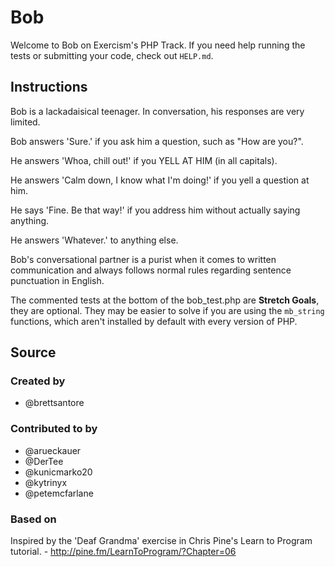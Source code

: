 # Bob

Welcome to Bob on Exercism's PHP Track.
If you need help running the tests or submitting your code, check out `HELP.md`.

## Instructions

Bob is a lackadaisical teenager. In conversation, his responses are very limited.

Bob answers 'Sure.' if you ask him a question, such as "How are you?".

He answers 'Whoa, chill out!' if you YELL AT HIM (in all capitals).

He answers 'Calm down, I know what I'm doing!' if you yell a question at him.

He says 'Fine. Be that way!' if you address him without actually saying
anything.

He answers 'Whatever.' to anything else.

Bob's conversational partner is a purist when it comes to written communication and always follows normal rules regarding sentence punctuation in English.

The commented tests at the bottom of the bob_test.php are **Stretch Goals**, they are optional. They may be easier to
 solve if you are using the `mb_string` functions, which aren't installed by default with every version of PHP.

## Source

### Created by

- @brettsantore

### Contributed to by

- @arueckauer
- @DerTee
- @kunicmarko20
- @kytrinyx
- @petemcfarlane

### Based on

Inspired by the 'Deaf Grandma' exercise in Chris Pine's Learn to Program tutorial. - http://pine.fm/LearnToProgram/?Chapter=06